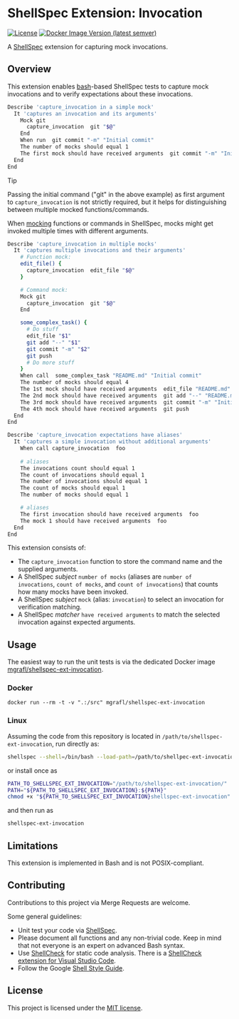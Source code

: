 # ShellSpec Extension: Invocation

[![License](https://img.shields.io/github/license/shellspec/shellspec.svg)](https://github.com/mgrafl/shellspec-ext-invocation/blob/master/LICENSE)
[![Docker Image Version (latest semver)](https://img.shields.io/docker/v/mgrafl/shellspec-ext-invocation?label=DockerHub)](https://hub.docker.com/r/mgrafl/shellspec-ext-invocation)

A [ShellSpec](https://github.com/shellspec/shellspec) extension for capturing mock invocations.


## Overview

This extension enables [bash](https://www.gnu.org/software/bash/)-based ShellSpec tests to capture mock invocations and to verify expectations about these invocations.

```bash
Describe 'capture_invocation in a simple mock'
  It 'captures an invocation and its arguments'
    Mock git
      capture_invocation  git "$@"
    End
    When run  git commit "-m" "Initial commit"
    The number of mocks should equal 1
    The first mock should have received arguments  git commit "-m" "Initial commit"
  End
End
```

> [!TIP]
> Passing the initial command ("git" in the above example) as first argument to `capture_invocation` is not strictly required, but it helps for distinguishing between multiple mocked functions/commands.

When [mocking](https://github.com/shellspec/shellspec/#mocking) functions or commands in ShellSpec, mocks might get invoked multiple times with different arguments.

```bash
Describe 'capture_invocation in multiple mocks'
  It 'captures multiple invocations and their arguments'
    # Function mock:
    edit_file() {
      capture_invocation  edit_file "$@"
    }

    # Command mock:
    Mock git
      capture_invocation  git "$@"
    End

    some_complex_task() {
      # Do stuff
      edit_file "$1"
      git add "--" "$1"
      git commit "-m" "$2"
      git push
      # Do more stuff
    }
    When call  some_complex_task "README.md" "Initial commit"
    The number of mocks should equal 4
    The 1st mock should have received arguments  edit_file "README.md"
    The 2nd mock should have received arguments  git add "--" "README.md"
    The 3rd mock should have received arguments  git commit "-m" "Initial commit"
    The 4th mock should have received arguments  git push
  End
End
```

```bash
Describe 'capture_invocation expectations have aliases'
  It 'captures a simple invocation without additional arguments'
    When call capture_invocation  foo
    
    # aliases
    The invocations count should equal 1
    The count of invocations should equal 1
    The number of invocations should equal 1
    The count of mocks should equal 1
    The number of mocks should equal 1

    # aliases
    The first invocation should have received arguments  foo
    The mock 1 should have received arguments  foo
  End
End
```

This extension consists of:
* The `capture_invocation` function to store the command name and the supplied arguments.
* A ShellSpec *subject* `number of mocks` (aliases are `number of invocations`, `count of mocks`, and `count of invocations`) that counts how many mocks have been invoked. 
* A ShellSpec *subject* `mock` (alias: `invocation`) to select an invocation for verification matching.
* A ShellSpec *matcher* `have received arguments` to match the selected invocation against expected arguments.


## Usage

The easiest way to run the unit tests is via the dedicated Docker image [mgrafl/shellspec-ext-invocation](https://hub.docker.com/r/mgrafl/shellspec-ext-invocation).

### Docker

```
docker run --rm -t -v ".:/src" mgrafl/shellspec-ext-invocation
```


### Linux

Assuming the code from this repository is located in `/path/to/shellspec-ext-invocation`, run directly as: 

```sh
shellspec --shell=/bin/bash --load-path=/path/to/shellpec-ext-invocation/lib/extension/invocation --require capture_invocation_helper
```

or install once as

```sh
PATH_TO_SHELLSPEC_EXT_INVOCATION="/path/to/shellspec-ext-invocation/"
PATH="${PATH_TO_SHELLSPEC_EXT_INVOCATION}:${PATH}"
chmod +x "${PATH_TO_SHELLSPEC_EXT_INVOCATION}shellspec-ext-invocation"
```

and then run as

```sh
shellspec-ext-invocation
```

## Limitations

This extension is implemented in Bash and is not POSIX-compliant.


## Contributing

Contributions to this project via Merge Requests are welcome. 

Some general guidelines:
* Unit test your code via [ShellSpec](https://github.com/shellspec/shellspec).
* Please document all functions and any non-trivial code. Keep in mind that not everyone is an expert on advanced Bash syntax.
* Use [ShellCheck](https://github.com/koalaman/shellcheck) for static code analysis. There is a [ShellCheck extension for Visual Studio Code](https://marketplace.visualstudio.com/items?itemName=timonwong.shellcheck).
* Follow the Google [Shell Style Guide](https://google.github.io/styleguide/shellguide.html).


## License
This project is licensed under the [MIT license](LICENSE).
